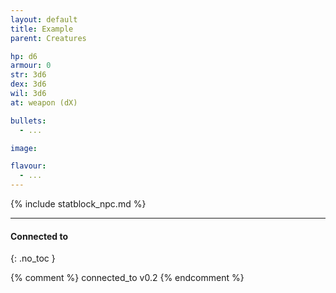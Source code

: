 ```yaml
---
layout: default
title: Example
parent: Creatures

hp: d6
armour: 0
str: 3d6
dex: 3d6
wil: 3d6
at: weapon (dX)

bullets:
  - ...

image: 

flavour:
  - ...
---
```


{% include statblock_npc.md %}

---
#### Connected to
{: .no_toc }

<!-- QueryToSerialize: LIST without ID "["+ title + "](https://terra-campaigns.github.io/" + regexreplace(file.path, ".md", "") + ")" + ", from " + regexreplace(file.folder, "^[^\/]*\/", "") FROM ([[]]) OR outgoing([[]]) WHERE (file.path != this.file.path AND title != null) SORT file.folder DESC -->


{% comment %}
connected_to v0.2
{% endcomment %}
